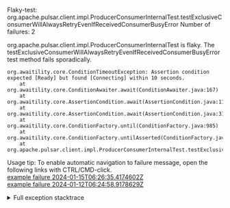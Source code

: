         
Flaky-test: org.apache.pulsar.client.impl.ProducerConsumerInternalTest.testExclusiveConsumerWillAlwaysRetryEvenIfReceivedConsumerBusyError
Number of failures: 2

org.apache.pulsar.client.impl.ProducerConsumerInternalTest is flaky. The testExclusiveConsumerWillAlwaysRetryEvenIfReceivedConsumerBusyError test method fails sporadically.

```
org.awaitility.core.ConditionTimeoutException: Assertion condition expected [Ready] but found [Connecting] within 10 seconds.
	at org.awaitility.core.ConditionAwaiter.await(ConditionAwaiter.java:167)
	at org.awaitility.core.AssertionCondition.await(AssertionCondition.java:119)
	at org.awaitility.core.AssertionCondition.await(AssertionCondition.java:31)
	at org.awaitility.core.ConditionFactory.until(ConditionFactory.java:985)
	at org.awaitility.core.ConditionFactory.untilAsserted(ConditionFactory.java:769)
	at org.apache.pulsar.client.impl.ProducerConsumerInternalTest.testExclusiveConsumerWillAlwaysRetryEvenIfReceivedConsumerBusyError(ProducerConsumerInternalTest.java:139)
```

Usage tip: To enable automatic navigation to failure message, open the following links with CTRL/CMD-click.  
[example failure 2024-01-15T06:26:35.4174602Z](https://github.com/apache/pulsar/actions/runs/7524949424/job/20480808287#step:11:1545)  
[example failure 2024-01-12T06:24:58.9178629Z](https://github.com/apache/pulsar/actions/runs/7498516460/job/20414002028#step:11:1545)  


<details>
<summary>Full exception stacktrace</summary>
<code><pre>
org.awaitility.core.ConditionTimeoutException: Assertion condition expected [Ready] but found [Connecting] within 10 seconds.
	at org.awaitility.core.ConditionAwaiter.await(ConditionAwaiter.java:167)
	at org.awaitility.core.AssertionCondition.await(AssertionCondition.java:119)
	at org.awaitility.core.AssertionCondition.await(AssertionCondition.java:31)
	at org.awaitility.core.ConditionFactory.until(ConditionFactory.java:985)
	at org.awaitility.core.ConditionFactory.untilAsserted(ConditionFactory.java:769)
	at org.apache.pulsar.client.impl.ProducerConsumerInternalTest.testExclusiveConsumerWillAlwaysRetryEvenIfReceivedConsumerBusyError(ProducerConsumerInternalTest.java:139)
	at java.base/jdk.internal.reflect.DirectMethodHandleAccessor.invoke(DirectMethodHandleAccessor.java:103)
	at java.base/java.lang.reflect.Method.invoke(Method.java:580)
	at org.testng.internal.invokers.MethodInvocationHelper.invokeMethod(MethodInvocationHelper.java:139)
	at org.testng.internal.invokers.InvokeMethodRunnable.runOne(InvokeMethodRunnable.java:47)
	at org.testng.internal.invokers.InvokeMethodRunnable.call(InvokeMethodRunnable.java:76)
	at org.testng.internal.invokers.InvokeMethodRunnable.call(InvokeMethodRunnable.java:11)
	at java.base/java.util.concurrent.FutureTask.run(FutureTask.java:317)
	at java.base/java.util.concurrent.ThreadPoolExecutor.runWorker(ThreadPoolExecutor.java:1144)
	at java.base/java.util.concurrent.ThreadPoolExecutor$Worker.run(ThreadPoolExecutor.java:642)
	at java.base/java.lang.Thread.run(Thread.java:1583)
Caused by: java.lang.AssertionError: expected [Ready] but found [Connecting]
	at org.testng.Assert.fail(Assert.java:110)
	at org.testng.Assert.failNotEquals(Assert.java:1577)
	at org.testng.Assert.assertEqualsImpl(Assert.java:149)
	at org.testng.Assert.assertEquals(Assert.java:131)
	at org.testng.Assert.assertEquals(Assert.java:643)
	at org.apache.pulsar.client.impl.ProducerConsumerInternalTest.lambda$testExclusiveConsumerWillAlwaysRetryEvenIfReceivedConsumerBusyError$4(ProducerConsumerInternalTest.java:140)
	at org.awaitility.core.AssertionCondition.lambda$new$0(AssertionCondition.java:53)
	at org.awaitility.core.ConditionAwaiter$ConditionPoller.call(ConditionAwaiter.java:248)
	at org.awaitility.core.ConditionAwaiter$ConditionPoller.call(ConditionAwaiter.java:235)
	... 4 more

</pre></code>
</details>


